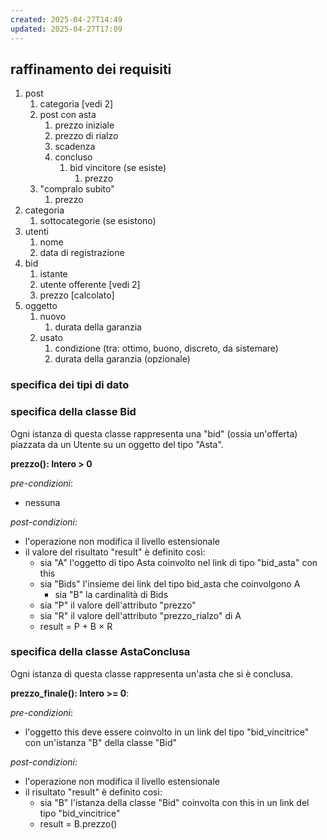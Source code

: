 ```yaml
---
created: 2025-04-27T14:49
updated: 2025-04-27T17:09
---
```

## raffinamento dei requisiti
1) post
	1) categoria [vedi 2]
	2) post con asta
		1) prezzo iniziale
		2) prezzo di rialzo
		3) scadenza
		4) concluso
			1) bid vincitore (se esiste)
				1) prezzo
	3) "compralo subito"
		1) prezzo
2) categoria
	1) sottocategorie (se esistono)
3) utenti
	1) nome
	2) data di registrazione
4) bid
	1) istante
	2) utente offerente [vedi 2]
	3) prezzo [calcolato]
5) oggetto
	1) nuovo
		1) durata della garanzia
	2) usato
		1) condizione (tra: ottimo, buono, discreto, da sistemare)
		2) durata della garanzia (opzionale)

### specifica dei tipi di dato

### specifica della classe Bid
Ogni istanza di questa classe rappresenta una "bid" (ossia un'offerta) piazzata da un Utente su un oggetto del tipo "Asta".

**prezzo(): Intero > 0** 

*pre-condizioni*:
- nessuna

*post-condizioni*:
- l'operazione non modifica il livello estensionale
- il valore del risultato "result" è definito così:
	- sia "A" l'oggetto di tipo Asta coinvolto nel link di tipo "bid_asta" con this
	- sia "Bids" l'insieme dei link del tipo bid_asta che coinvolgono A
		- sia "B" la cardinalità di Bids
	- sia "P" il valore dell'attributo "prezzo"
	- sia "R" il valore dell'attributo "prezzo_rialzo" di A
	- result = P + B $\times$ R

### specifica della classe AstaConclusa
Ogni istanza di questa classe rappresenta un'asta che si è conclusa.

**prezzo_finale(): Intero >= 0**:

*pre-condizioni*:
- l'oggetto this deve essere coinvolto in un link del tipo "bid_vincitrice" con un'istanza "B" della classe "Bid"

*post-condizioni*:
- l'operazione non modifica il livello estensionale
- il risultato "result" è definito così:
	- sia "B" l'istanza della classe "Bid" coinvolta con this in un link del tipo "bid_vincitrice"
	- result = B.prezzo()

